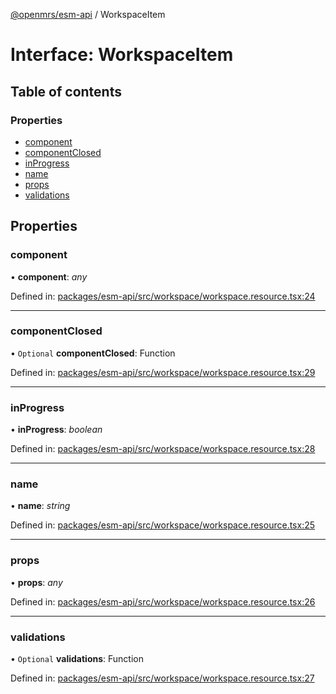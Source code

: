 [@openmrs/esm-api](../API.md) / WorkspaceItem

# Interface: WorkspaceItem

## Table of contents

### Properties

- [component](workspaceitem.md#component)
- [componentClosed](workspaceitem.md#componentclosed)
- [inProgress](workspaceitem.md#inprogress)
- [name](workspaceitem.md#name)
- [props](workspaceitem.md#props)
- [validations](workspaceitem.md#validations)

## Properties

### component

• **component**: *any*

Defined in: [packages/esm-api/src/workspace/workspace.resource.tsx:24](https://github.com/openmrs/openmrs-esm-core/blob/master/packages/esm-api/src/workspace/workspace.resource.tsx#L24)

___

### componentClosed

• `Optional` **componentClosed**: Function

Defined in: [packages/esm-api/src/workspace/workspace.resource.tsx:29](https://github.com/openmrs/openmrs-esm-core/blob/master/packages/esm-api/src/workspace/workspace.resource.tsx#L29)

___

### inProgress

• **inProgress**: *boolean*

Defined in: [packages/esm-api/src/workspace/workspace.resource.tsx:28](https://github.com/openmrs/openmrs-esm-core/blob/master/packages/esm-api/src/workspace/workspace.resource.tsx#L28)

___

### name

• **name**: *string*

Defined in: [packages/esm-api/src/workspace/workspace.resource.tsx:25](https://github.com/openmrs/openmrs-esm-core/blob/master/packages/esm-api/src/workspace/workspace.resource.tsx#L25)

___

### props

• **props**: *any*

Defined in: [packages/esm-api/src/workspace/workspace.resource.tsx:26](https://github.com/openmrs/openmrs-esm-core/blob/master/packages/esm-api/src/workspace/workspace.resource.tsx#L26)

___

### validations

• `Optional` **validations**: Function

Defined in: [packages/esm-api/src/workspace/workspace.resource.tsx:27](https://github.com/openmrs/openmrs-esm-core/blob/master/packages/esm-api/src/workspace/workspace.resource.tsx#L27)
